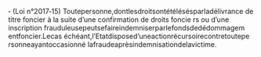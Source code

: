 ‐ (Loi n°2017‐15) Toutepersonne,dontlesdroitsontétélésésparladélivrance
de titre foncier à la suite d’une confirmation de droits foncie rs ou d’une inscription frauduleusepeutsefaireindemniserparlefondsdedédommagem entfoncier.Lecas échéant,l’Etatdisposed’uneactionrécursoirecontretoutepe rsonneayantoccasionné lafraudeaprèsindemnisationdelavictime.